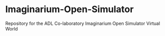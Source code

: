 Imaginarium-Open-Simulator
==========================

Repository for the ADL Co-laboratory Imaginarium Open Simulator Virtual World